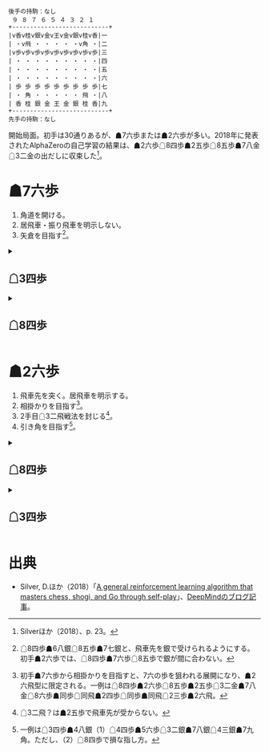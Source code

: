 ```
後手の持駒：なし
 ９ ８ ７ ６ ５ ４ ３ ２ １
+---------------------------+
|v香v桂v銀v金v王v金v銀v桂v香|一
| ・v飛 ・ ・ ・ ・ ・v角 ・|二
|v歩v歩v歩v歩v歩v歩v歩v歩v歩|三
| ・ ・ ・ ・ ・ ・ ・ ・ ・|四
| ・ ・ ・ ・ ・ ・ ・ ・ ・|五
| ・ ・ ・ ・ ・ ・ ・ ・ ・|六
| 歩 歩 歩 歩 歩 歩 歩 歩 歩|七
| ・ 角 ・ ・ ・ ・ ・ 飛 ・|八
| 香 桂 銀 金 王 金 銀 桂 香|九
+---------------------------+
先手の持駒：なし
```

開始局面。初手は30通りあるが、☗7六歩または☗2六歩が多い。2018年に発表されたAlphaZeroの自己学習の結果は、☗2六歩☖8四歩☗2五歩☖8五歩☗7八金☖3二金の出だしに収束した[^alphazero]。

# ☗7六歩
1. 角道を開ける。
1. 居飛車・振り飛車を明示しない。
1. 矢倉を目指す[^yagura]。

<details><summary>

## ☖3四歩</summary>
1. 振り飛車の含みを持たせる。
1. 横歩取りを目指す。

<details><summary>

### ☗2六歩</summary>
#### ☖8四歩☗2五歩☖8五歩
##### ☗7八金
###### ☖3二金☗2四歩☖同歩☗同飛
* ☖8六歩☗同歩☖同飛
    * ☗3四飛
* ☖2三歩☗3四飛☖8八角成☗同銀☖2五角

###### ☖8六歩☗同歩☖同飛
* ☗2四歩☖同歩☗同飛
    * ☖3二金
    * ☖8八角成☗同銀☖3三角？
* ☗2二角成☖同銀☗7七角？

##### ☗2四歩☖同歩☗同飛
###### ☖3二金
* ☗7八金
* ☗3四飛？☖8八角成☗同銀☖4五角
</details>

### ☗2二角成☖同銀☗4五角
</details>

<details><summary>

## ☖8四歩</summary>
1. 居飛車を明示する。矢倉、角換わりを受けて立つ。

### ☗6八銀☖3四歩☗7七銀☖6二銀☗2六歩☖4二銀☗2五歩☖3三銀

### ☗2六歩
#### ☖8五歩
##### ☗7七角☖3四歩☗8八銀☖3二金☗7八金☖7七角成☗同銀☖2二銀

##### ☗2五歩
###### ☖3二金☗7七角☖3四歩☗8八銀☖7七角成☗同銀☖2二銀
###### ☖3四歩
###### ☖8六歩？

#### ☖3二金
</details>

# ☗2六歩
1. 飛車先を突く。居飛車を明示する。
1. 相掛かりを目指す[^aigakari]。
1. 2手目☖3二飛戦法を封じる[^r-32]。
1. 引き角を目指す[^hikikaku]。

<details><summary>

## ☖8四歩</summary>
1. 居飛車を明示する。
1. 相掛かりを受けて立つ。

### ☗2五歩
#### ☖8五歩
##### ☗7八金
###### ☖3二金
* ☗3八銀☖7二銀☗9六歩
* ☗2四歩☖同歩☗同飛☖2三歩
    * ☗2六飛
    * ☗2八飛

###### ☖8六歩☗同歩☖同飛？

##### ☗2四歩☖同歩☗同飛？
##### ☗7六歩

### ☗7六歩
</details>

<details><summary>

## ☖3四歩</summary>
1. 振り飛車の含みを持たせる。
1. 横歩取りを目指す。
1. 相掛かりを拒否する。

### ☗7六歩
### ☗2五歩☖3三角☗7六歩
</details>

# 出典
* Silver, D.ほか（2018）「[A general reinforcement learning algorithm that masters chess, shogi, and Go through self-play](https://storage.googleapis.com/deepmind-media/DeepMind.com/Blog/alphazero-shedding-new-light-on-chess-shogi-and-go/alphazero_preprint.pdf)」、[DeepMindのブログ記事](https://www.deepmind.com/blog/alphazero-shedding-new-light-on-chess-shogi-and-go)。

[^alphazero]: Silverほか（2018）、p. 23。

[^yagura]: ☖8四歩☗6八銀☖8五歩☗7七銀と、飛車先を銀で受けられるようにする。初手☗2六歩では、☖8四歩☗7六歩☖8五歩で銀が間に合わない。

[^aigakari]: 初手☗7六歩から相掛かりを目指すと、7六の歩を狙われる展開になり、☗2六飛型に限定される。一例は☖8四歩☗2六歩☖8五歩☗2五歩☖3二金☗7八金☖8六歩☗同歩☖同飛☗2四歩☖同歩☗同飛☖2三歩☗2六飛。

[^r-32]: ☖3二飛？は☗2五歩で飛車先が受からない。

[^hikikaku]: 一例は☖3四歩☗4八銀（1）☖4四歩☗5六歩☖3二銀☗7八銀☖4三銀☗7九角。ただし、（2）☖8四歩で損な指し方。
